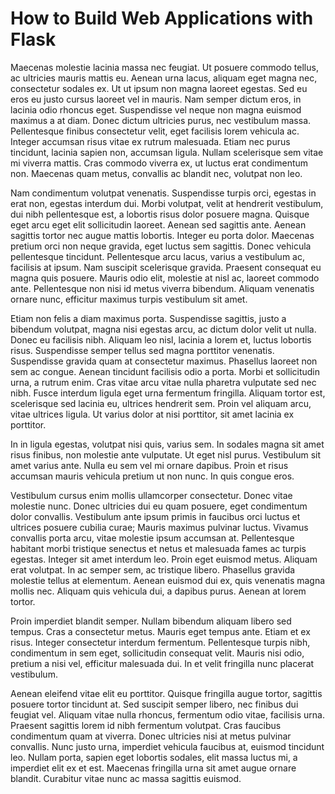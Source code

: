 # How to Build Web Applications with Flask

Maecenas molestie lacinia massa nec feugiat. Ut posuere commodo tellus, ac ultricies mauris mattis eu. Aenean urna lacus, aliquam eget magna nec, consectetur sodales ex. Ut ut ipsum non magna laoreet egestas. Sed eu eros eu justo cursus laoreet vel in mauris. Nam semper dictum eros, in lacinia odio rhoncus eget. Suspendisse vel neque non magna euismod maximus a at diam. Donec dictum ultricies purus, nec vestibulum massa. Pellentesque finibus consectetur velit, eget facilisis lorem vehicula ac. Integer accumsan risus vitae ex rutrum malesuada. Etiam nec purus tincidunt, lacinia sapien non, accumsan ligula. Nullam scelerisque sem vitae mi viverra mattis. Cras commodo viverra ex, ut luctus erat condimentum non. Maecenas quam metus, convallis ac blandit nec, volutpat non leo.

Nam condimentum volutpat venenatis. Suspendisse turpis orci, egestas in erat non, egestas interdum dui. Morbi volutpat, velit at hendrerit vestibulum, dui nibh pellentesque est, a lobortis risus dolor posuere magna. Quisque eget arcu eget elit sollicitudin laoreet. Aenean sed sagittis ante. Aenean sagittis tortor nec augue mattis lobortis. Integer eu porta dolor. Maecenas pretium orci non neque gravida, eget luctus sem sagittis. Donec vehicula pellentesque tincidunt. Pellentesque arcu lacus, varius a vestibulum ac, facilisis at ipsum. Nam suscipit scelerisque gravida. Praesent consequat eu magna quis posuere. Mauris odio elit, molestie at nisl ac, laoreet commodo ante. Pellentesque non nisi id metus viverra bibendum. Aliquam venenatis ornare nunc, efficitur maximus turpis vestibulum sit amet.

Etiam non felis a diam maximus porta. Suspendisse sagittis, justo a bibendum volutpat, magna nisi egestas arcu, ac dictum dolor velit ut nulla. Donec eu facilisis nibh. Aliquam leo nisl, lacinia a lorem et, luctus lobortis risus. Suspendisse semper tellus sed magna porttitor venenatis. Suspendisse gravida quam at consectetur maximus. Phasellus laoreet non sem ac congue. Aenean tincidunt facilisis odio a porta. Morbi et sollicitudin urna, a rutrum enim. Cras vitae arcu vitae nulla pharetra vulputate sed nec nibh. Fusce interdum ligula eget urna fermentum fringilla. Aliquam tortor est, scelerisque sed lacinia eu, ultrices hendrerit sem. Proin vel aliquam arcu, vitae ultrices ligula. Ut varius dolor at nisi porttitor, sit amet lacinia ex porttitor.

In in ligula egestas, volutpat nisi quis, varius sem. In sodales magna sit amet risus finibus, non molestie ante vulputate. Ut eget nisl purus. Vestibulum sit amet varius ante. Nulla eu sem vel mi ornare dapibus. Proin et risus accumsan mauris vehicula pretium ut non nunc. In quis congue eros.

Vestibulum cursus enim mollis ullamcorper consectetur. Donec vitae molestie nunc. Donec ultricies dui eu quam posuere, eget condimentum dolor convallis. Vestibulum ante ipsum primis in faucibus orci luctus et ultrices posuere cubilia curae; Mauris maximus pulvinar luctus. Vivamus convallis porta arcu, vitae molestie ipsum accumsan at. Pellentesque habitant morbi tristique senectus et netus et malesuada fames ac turpis egestas. Integer sit amet interdum leo. Proin eget euismod metus. Aliquam erat volutpat. In ac semper sem, ac tristique libero. Phasellus gravida molestie tellus at elementum. Aenean euismod dui ex, quis venenatis magna mollis nec. Aliquam quis vehicula dui, a dapibus purus. Aenean at lorem tortor.

Proin imperdiet blandit semper. Nullam bibendum aliquam libero sed tempus. Cras a consectetur metus. Mauris eget tempus ante. Etiam et ex risus. Integer consectetur interdum fermentum. Pellentesque turpis nibh, condimentum in sem eget, sollicitudin consequat velit. Mauris nisi odio, pretium a nisi vel, efficitur malesuada dui. In et velit fringilla nunc placerat vestibulum.

Aenean eleifend vitae elit eu porttitor. Quisque fringilla augue tortor, sagittis posuere tortor tincidunt at. Sed suscipit semper libero, nec finibus dui feugiat vel. Aliquam vitae nulla rhoncus, fermentum odio vitae, facilisis urna. Praesent sagittis lorem id nibh fermentum volutpat. Cras faucibus condimentum quam at viverra. Donec ultricies nisi at metus pulvinar convallis. Nunc justo urna, imperdiet vehicula faucibus at, euismod tincidunt leo. Nullam porta, sapien eget lobortis sodales, elit massa luctus mi, a imperdiet elit ex et est. Maecenas fringilla urna sit amet augue ornare blandit. Curabitur vitae nunc ac massa sagittis euismod.
